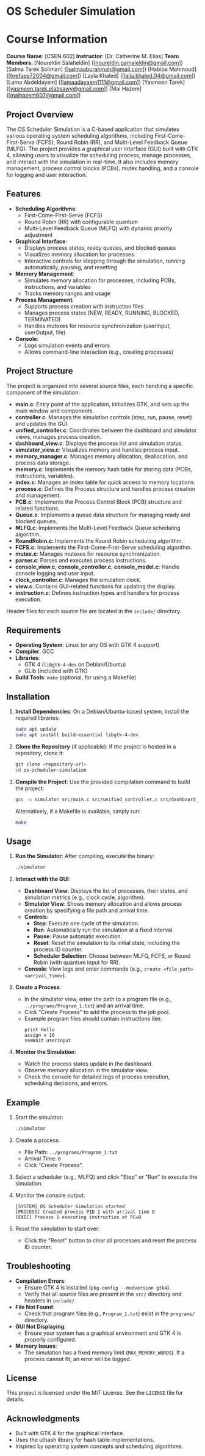 # OS Scheduler Simulation
# Course Information
**Course Name**: [CSEN 602]
**Instructor**: [Dr. Catherine M. Elias]
**Team Members**:
[Noureldin Salaheldin] ([noureldin.gamaleldin@gmail.com])
[Salma Tarek Soliman] ([salmaaburahmah@gmail.com])
[Habiba Mahmoud] ([hrefaee72004@gmail.com])
[Layla Khaled] ([laila.khaled.04@gmail.com])
[Lama Abdeldayem] ([lamaadayaem1111@gmail.com])
[Yasmeen Tarek] ([yasmeen.tarek.elabsawy@gmail.com])
[Mai Hazem] ([maihazem607@gmail.com])

## Project Overview

The OS Scheduler Simulation is a C-based application that simulates various operating system scheduling algorithms, including First-Come-First-Serve (FCFS), Round Robin (RR), and Multi-Level Feedback Queue (MLFQ). The project provides a graphical user interface (GUI) built with GTK 4, allowing users to visualize the scheduling process, manage processes, and interact with the simulation in real-time. It also includes memory management, process control blocks (PCBs), mutex handling, and a console for logging and user interaction.

## Features

- **Scheduling Algorithms**:
  - First-Come-First-Serve (FCFS)
  - Round Robin (RR) with configurable quantum
  - Multi-Level Feedback Queue (MLFQ) with dynamic priority adjustment
- **Graphical Interface**:
  - Displays process states, ready queues, and blocked queues
  - Visualizes memory allocation for processes
  - Interactive controls for stepping through the simulation, running automatically, pausing, and resetting
- **Memory Management**:
  - Simulates memory allocation for processes, including PCBs, instructions, and variables
  - Tracks memory ranges and usage
- **Process Management**:
  - Supports process creation with instruction files
  - Manages process states (NEW, READY, RUNNING, BLOCKED, TERMINATED)
  - Handles mutexes for resource synchronization (userInput, userOutput, file)
- **Console**:
  - Logs simulation events and errors
  - Allows command-line interaction (e.g., creating processes)

## Project Structure

The project is organized into several source files, each handling a specific component of the simulation:

- **main.c**: Entry point of the application, initializes GTK, and sets up the main window and components.
- **controller.c**: Manages the simulation controls (step, run, pause, reset) and updates the GUI.
- **unified_controller.c**: Coordinates between the dashboard and simulator views, manages process creation.
- **dashboard_view.c**: Displays the process list and simulation status.
- **simulator_view.c**: Visualizes memory and handles process input.
- **memory_manager.c**: Manages memory allocation, deallocation, and process data storage.
- **memory.c**: Implements the memory hash table for storing data (PCBs, instructions, variables).
- **index.c**: Manages an index table for quick access to memory locations.
- **process.c**: Defines the Process structure and handles process creation and management.
- **PCB.c**: Implements the Process Control Block (PCB) structure and related functions.
- **Queue.c**: Implements a queue data structure for managing ready and blocked queues.
- **MLFQ.c**: Implements the Multi-Level Feedback Queue scheduling algorithm.
- **RoundRobin.c**: Implements the Round Robin scheduling algorithm.
- **FCFS.c**: Implements the First-Come-First-Serve scheduling algorithm.
- **mutex.c**: Manages mutexes for resource synchronization.
- **parser.c**: Parses and executes process instructions.
- **console_view.c**, **console_controller.c**, **console_model.c**: Handle console logging and user input.
- **clock_controller.c**: Manages the simulation clock.
- **view.c**: Contains GUI-related functions for updating the display.
- **instruction.c**: Defines instruction types and handlers for process execution.

Header files for each source file are located in the `include/` directory.

## Requirements

- **Operating System**: Linux (or any OS with GTK 4 support)
- **Compiler**: GCC
- **Libraries**:
  - GTK 4 (`libgtk-4-dev` on Debian/Ubuntu)
  - GLib (included with GTK)
- **Build Tools**: `make` (optional, for using a Makefile)

## Installation

1. **Install Dependencies**:
   On a Debian/Ubuntu-based system, install the required libraries:
   ```bash
   sudo apt update
   sudo apt install build-essential libgtk-4-dev
   ```

2. **Clone the Repository** (if applicable):
   If the project is hosted in a repository, clone it:
   ```bash
   git clone <repository-url>
   cd os-scheduler-simulation
   ```

3. **Compile the Project**:
   Use the provided compilation command to build the project:
   ```bash
   gcc -o simulator src/main.c src/unified_controller.c src/dashboard_view.c src/simulator_view.c src/Queue.c src/process.c src/PCB.c src/memory.c src/memory_manager.c src/index.c src/controller.c src/clock_controller.c src/console_model.c src/console_controller.c src/MLFQ.c src/RoundRobin.c src/FCFS.c src/view.c src/instruction.c src/parser.c src/mutex.c -Iinclude $(pkg-config --cflags --libs gtk4)
   ```

   Alternatively, if a Makefile is available, simply run:
   ```bash
   make
   ```

## Usage

1. **Run the Simulator**:
   After compiling, execute the binary:
   ```bash
   ./simulator
   ```

2. **Interact with the GUI**:
   - **Dashboard View**: Displays the list of processes, their states, and simulation metrics (e.g., clock cycle, algorithm).
   - **Simulator View**: Shows memory allocation and allows process creation by specifying a file path and arrival time.
   - **Controls**:
     - **Step**: Execute one cycle of the simulation.
     - **Run**: Automatically run the simulation at a fixed interval.
     - **Pause**: Pause automatic execution.
     - **Reset**: Reset the simulation to its initial state, including the process ID counter.
     - **Scheduler Selection**: Choose between MLFQ, FCFS, or Round Robin (with quantum input for RR).
   - **Console**: View logs and enter commands (e.g., `create <file_path> <arrival_time>`).

3. **Create a Process**:
   - In the simulator view, enter the path to a program file (e.g., `../programs/Program_1.txt`) and an arrival time.
   - Click "Create Process" to add the process to the job pool.
   - Example program files should contain instructions like:
     ```
     print Hello
     assign x 10
     semWait userInput
     ```

4. **Monitor the Simulation**:
   - Watch the process states update in the dashboard.
   - Observe memory allocation in the simulator view.
   - Check the console for detailed logs of process execution, scheduling decisions, and errors.

## Example

1. Start the simulator:
   ```bash
   ./simulator
   ```

2. Create a process:
   - File Path: `../programs/Program_1.txt`
   - Arrival Time: `0`
   - Click "Create Process".

3. Select a scheduler (e.g., MLFQ) and click "Step" or "Run" to execute the simulation.

4. Monitor the console output:
   ```
   [SYSTEM] OS Scheduler Simulation started
   [PROCESS] Created process PID 1 with arrival time 0
   [EXEC] Process 1 executing instruction at PC=0
   ```

5. Reset the simulation to start over:
   - Click the "Reset" button to clear all processes and reset the process ID counter.

## Troubleshooting

- **Compilation Errors**:
  - Ensure GTK 4 is installed (`pkg-config --modversion gtk4`).
  - Verify that all source files are present in the `src/` directory and headers in `include/`.
- **File Not Found**:
  - Check that program files (e.g., `Program_1.txt`) exist in the `programs/` directory.
- **GUI Not Displaying**:
  - Ensure your system has a graphical environment and GTK 4 is properly configured.
- **Memory Issues**:
  - The simulation has a fixed memory limit (`MAX_MEMORY_WORDS`). If a process cannot fit, an error will be logged.

## License

This project is licensed under the MIT License. See the `LICENSE` file for details.

## Acknowledgments

- Built with GTK 4 for the graphical interface.
- Uses the uthash library for hash table implementations.
- Inspired by operating system concepts and scheduling algorithms.